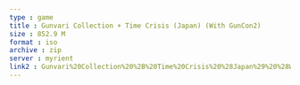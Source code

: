 ```yaml
---
type : game
title : Gunvari Collection + Time Crisis (Japan) (With GunCon2)
size : 852.9 M
format : iso
archive : zip
server : myrient
link2 : Gunvari%20Collection%20%2B%20Time%20Crisis%20%28Japan%29%20%28With%20GunCon2%29
---
```

